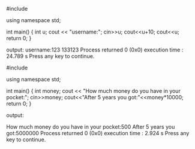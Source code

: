 #include <iostream>

using namespace std;

int main()
{   int u;
    cout << "username:";
    cin>>u;
    cout<<u+10;
    cout<<u;
    return 0;
}

output:
username:123
133123
Process returned 0 (0x0)   execution time : 24.789 s
Press any key to continue.


#include <iostream>

using namespace std;

int main()
{   int money;
    cout << "How much money do you have in your pocket:";
    cin>>money;
    cout<<"After 5 years you got:"<<money*10000;
    return 0;
}

output:

How much money do you have in your pocket:500
After 5 years you got:5000000
Process returned 0 (0x0)   execution time : 2.924 s
Press any key to continue.
